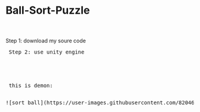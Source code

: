 # Ball-Sort-Puzzle <pre>
Step 1: download my soure code <pre>
Step 2: use unity engine <pre>
 <pre>
 this is demon:  <pre>

![sort ball](https://user-images.githubusercontent.com/82046592/143606679-df528da3-b68f-4342-8ab1-6c6e3a772bf4.png)
